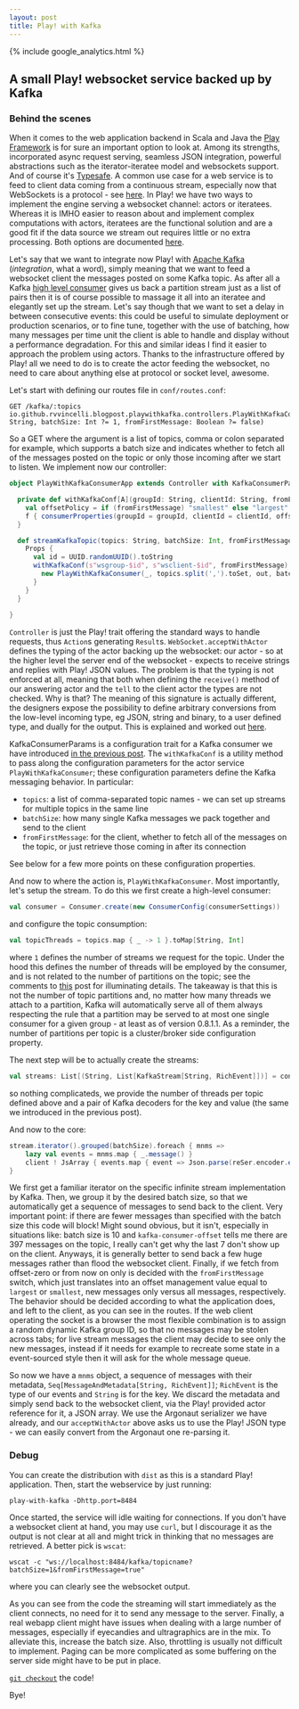 ```yaml
---
layout: post
title: Play! with Kafka
---
```


{% include google_analytics.html %}

## A small Play! websocket service backed up by Kafka

### Behind the scenes

When it comes to the web application backend in Scala and Java the [Play Framework](https://www.playframework.com) is for sure an important option to look at. Among its strengths, incorporated async
request serving, seamless JSON integration, powerful abstractions such as the iterator-iteratee model and websockets support. And of course it's [Typesafe](https://typesafe.com). A common use case
for a web service is to feed to client data coming from a continuous stream, especially now that WebSockets is a protocol - see [here](https://www.websocket.org). In Play! we have two ways to
implement the engine serving a websocket channel: actors or iteratees. Whereas it is IMHO easier to reason about and implement complex computations with actors, iteratees are the functional solution
and are a good fit if the data source we stream out requires little or no extra processing. Both options are documented [here](https://www.playframework.com/documentation/2.4.x/ScalaWebSockets).

Let's say that we want to integrate now Play! with [Apache Kafka](http://kafka.apache.org) (*integration*, what a word), simply meaning that we want to feed a websocket client the messages posted on
some Kafka topic. As after all a Kafka [high level consumer](http://kafka.apache.org/documentation.html#highlevelconsumerapi) gives us back a partition stream just as a list of pairs then it is of
course possible to massage it all into an iteratee and elegantly set up the stream. Let's say though that we want to set a delay in between consecutive events: this could be useful to simulate
deployment or production scenarios, or to fine tune, together with the use of batching, how many messages per time unit the client is able to handle and display without a performance degradation. For
this and similar ideas I find it easier to approach the problem using actors. Thanks to the infrastructure offered by Play! all we need to do is to create the actor feeding the websocket, no need to
care about anything else at protocol or socket level, awesome.

Let's start with defining our routes file in `conf/routes.conf`:

```
GET /kafka/:topics         io.github.rvvincelli.blogpost.playwithkafka.controllers.PlayWithKafkaConsumerApp.streamKafkaTopic(topics: String, batchSize: Int ?= 1, fromFirstMessage: Boolean ?= false)
```

So a GET where the argument is a list of topics, comma or colon separated for example, which supports a batch size and indicates whether to fetch all of the messages posted on the topic or only those
incoming after we start to listen.
We implement now our controller:

```scala
object PlayWithKafkaConsumerApp extends Controller with KafkaConsumerParams {

  private def withKafkaConf[A](groupId: String, clientId: String, fromFirstMessage: Boolean)(f: Properties => A): A = {
    val offsetPolicy = if (fromFirstMessage) "smallest" else "largest"
    f { consumerProperties(groupId = groupId, clientId = clientId, offsetPolicy = offsetPolicy) }
  }

  def streamKafkaTopic(topics: String, batchSize: Int, fromFirstMessage: Boolean) = WebSocket.acceptWithActor[String, JsValue] { _ => out =>
    Props {
      val id = UUID.randomUUID().toString
      withKafkaConf(s"wsgroup-$id", s"wsclient-$id", fromFirstMessage) {
        new PlayWithKafkaConsumer(_, topics.split(',').toSet, out, batchSize)
      }
    }
  }
  
}
```

`Controller` is just the Play! trait offering the standard ways to handle requests, thus `Action`s generating `Result`s. `WebSocket.acceptWithActor` defines the typing of the actor backing up the
websocket: our actor - so at the higher level the server end of the websocket - expects to receive strings and replies with Play! JSON values. The problem is that the typing is not enforced at all,
meaning that both when defining the `receive()` method of our answering actor and the `tell` to the client actor the types are not checked. Why is that? The meaning of this signature is actually
different, the designers expose the possibility to define arbitrary conversions from the low-level incoming type, eg JSON, string and binary, to a user defined type, and dually for the output. This
is explained and worked out [here](https://www.playframework.com/documentation/2.3.x/ScalaWebSockets#Handling-different-types-of-messages).

KafkaConsumerParams is a configuration trait for a Kafka consumer we have
introduced [in the previous post](http://rvvincelli.github.io/9999/10/10/kafka-spark-intro/). The `withKafkaConf` is a utility method to pass along the configuration parameters for the actor service `PlayWithKafkaConsumer`; these configuration
parameters define the Kafka messaging behavior. In particular:

 * `topics`: a list of comma-separated topic names - we can set up streams for multiple topics in the same line
 * `batchSize`: how many single Kafka messages we pack together and send to the client
 * `fromFirstMessage`: for the client, whether to fetch all of the messages on the topic, or just retrieve those coming in after its connection  

See below for a few more points on these configuration properties.

And now to where the action is, `PlayWithKafkaConsumer`. Most importantly, let's setup the stream. To do this we first create a high-level consumer:

```scala
val consumer = Consumer.create(new ConsumerConfig(consumerSettings))
```

and configure the topic consumption:

```scala
val topicThreads = topics.map { _ -> 1 }.toMap[String, Int]
```

where `1` defines the number of streams we request for the topic. Under the hood this defines the number of threads will be employed by the consumer, and is not related to the number of partitions on
the topic; see the comments to [this](http://ingest.tips/2014/10/12/kafka-high-level-consumer-frequently-missing-pieces/) post for illuminating details. The takeaway is that this is not the number
of topic partitions and, no matter how many threads we attach to a partition, Kafka will automatically serve all of them always respecting the rule that a partition may be served to at most one single
consumer for a given group - at least as of version 0.8.1.1. As a reminder, the number of partitions per topic is a cluster/broker side configuration property.

The next step will be to actually create the streams:

```scala
val streams: List[(String, List[KafkaStream[String, RichEvent]])] = consumer.createMessageStreams[String, RichEvent](topicThreads, new StringDecoder(), new RichEventDeserializer()).toList
```

so nothing complicateds, we provide the number of threads per topic defined above and a pair of Kafka decoders for the key and value (the same we introduced in the previous post).

And now to the core:

```scala
stream.iterator().grouped(batchSize).foreach { mnms =>
    lazy val events = mnms.map { _.message() }
    client ! JsArray { events.map { event => Json.parse(reSer.encoder.encode(event).toString) } }
}
```

We first get a familiar iterator on the specific infinite stream implementation by Kafka. Then, we group it by the desired batch size, so that we automatically get a sequence of messages to send back
to the client. Very important point: if there are fewer messages than specified with the batch size this code will block! Might sound obvious, but it isn't, especially in situations like: batch size
is 10 and `kafka-consumer-offset` tells me there are 397 messages on the topic, I really can't get why the last 7 don't show up on the client. Anyways, it is generally better to send back a few huge
messages rather than flood the websocket client.
Finally, if we fetch from offset-zero or from now on only is decided with the `fromFirstMessage` switch, which just translates into an offset management value equal to `largest` or `smallest`,
new messages only versus all messages, respectively. The behavior should be decided according to what the application does, and left to the client, as you can see in the routes. If the web client
operating the socket is a browser the most flexible combination is to assign a random dynamic Kafka group ID, so that no messages may be stolen across tabs; for live stream messages the client may
decide to see only the new messages, instead if it needs for example to recreate some state in a event-sourced style then it will ask for the whole message queue.

So now we have a `mnms` object, a sequence of messages with their metadata, `Seq[MessageAndMetadata[String, RichEvent]]`; `RichEvent` is the type of our events and `String` is for the key. We discard
the metadata and simply send back to the websocket client, via the Play! provided actor reference for it, a JSON array. We use the Argonaut serializer we have already, and our `acceptWithActor` above
asks us to use the Play! JSON type - we can easily convert from the Argonaut one re-parsing it.

### Debug

You can create the distribution with `dist` as this is a standard Play! application. Then, start the webservice by just running:

`play-with-kafka -Dhttp.port=8484`

Once started, the service will idle waiting for connections. If you don't have a websocket client at hand, you may use `curl`, but I discourage it as the output is not clear at all and might trick in
thinking that no messages are retrieved. A better pick is `wscat`:

`wscat -c "ws://localhost:8484/kafka/topicname?batchSize=1&fromFirstMessage=true"`

where you can clearly see the websocket output.

As you can see from the code the streaming will start immediately as the client connects, no need for it to send any message to the server. Finally, a real webapp client might have issues when
dealing with a large number of messages, especially if eyecandies and ultragraphics are in the mix. To alleviate this, increase the batch size. Also, throttling is usually not difficult to implement.
Paging can be more complicated as some buffering on the server side might have to be put in place.

[`git checkout`](https://github.com/rvvincelli/playwithkafka) the code!

Bye!
